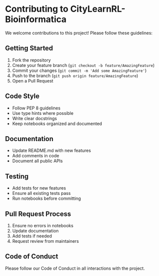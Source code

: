 # Contributing to CityLearnRL-Bioinformatica

We welcome contributions to this project! Please follow these guidelines:

## Getting Started

1. Fork the repository
2. Create your feature branch (`git checkout -b feature/AmazingFeature`)
3. Commit your changes (`git commit -m 'Add some AmazingFeature'`)
4. Push to the branch (`git push origin feature/AmazingFeature`)
5. Open a Pull Request

## Code Style

- Follow PEP 8 guidelines
- Use type hints where possible
- Write clear docstrings
- Keep notebooks organized and documented

## Documentation

- Update README.md with new features
- Add comments in code
- Document all public APIs

## Testing

- Add tests for new features
- Ensure all existing tests pass
- Run notebooks before committing

## Pull Request Process

1. Ensure no errors in notebooks
2. Update documentation
3. Add tests if needed
4. Request review from maintainers

## Code of Conduct

Please follow our Code of Conduct in all interactions with the project.

